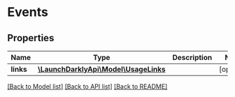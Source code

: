 # Events

## Properties
Name | Type | Description | Notes
------------ | ------------- | ------------- | -------------
**links** | [**\LaunchDarklyApi\Model\UsageLinks**](UsageLinks.md) |  | [optional] 

[[Back to Model list]](../README.md#documentation-for-models) [[Back to API list]](../README.md#documentation-for-api-endpoints) [[Back to README]](../README.md)


